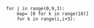             for j in range(0,9,3):
                map= [0 for k in range(10)]
                for k in range(i,i+3):

